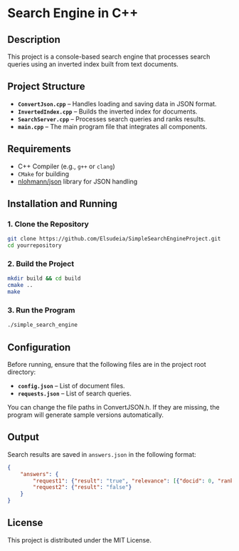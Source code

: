 # Search Engine in C++

## Description
This project is a console-based search engine that processes search queries using an inverted index built from text documents.

## Project Structure
- **`ConvertJson.cpp`** – Handles loading and saving data in JSON format.
- **`InvertedIndex.cpp`** – Builds the inverted index for documents.
- **`SearchServer.cpp`** – Processes search queries and ranks results.
- **`main.cpp`** – The main program file that integrates all components.

## Requirements
- C++ Compiler (e.g., `g++` or `clang`)
- `CMake` for building
- [nlohmann/json](https://github.com/nlohmann/json) library for JSON handling

## Installation and Running
### 1. Clone the Repository
```sh
git clone https://github.com/Elsudeia/SimpleSearchEngineProject.git
cd yourrepository
```

### 2. Build the Project
```sh
mkdir build && cd build
cmake ..
make
```

### 3. Run the Program
```sh
./simple_search_engine
```

## Configuration
Before running, ensure that the following files are in the project root directory:
- **`config.json`** – List of document files.
- **`requests.json`** – List of search queries.

You can change the file paths in ConvertJSON.h.
If they are missing, the program will generate sample versions automatically.

## Output
Search results are saved in `answers.json` in the following format:
```json
{
    "answers": {
        "request1": {"result": "true", "relevance": [{"docid": 0, "rank": 1.0}]},
        "request2": {"result": "false"}
    }
}
```

## License
This project is distributed under the MIT License.
